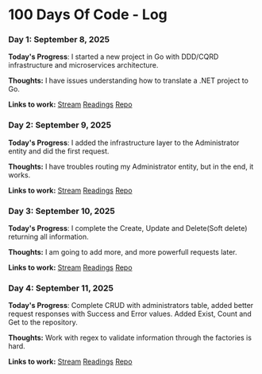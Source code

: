 # 100 Days Of Code - Log

### Day 1: September 8, 2025

**Today's Progress**:
I started a new project in Go with DDD/CQRD infrastructure and microservices architecture. 

**Thoughts:** I have issues understanding how to translate a .NET project to Go.

**Links to work:** 
[Stream](https://youtube.com/live/zmAe4A8CAKU?feature=share)
[Readings](https://github.com/carlosclavijo/IT-Reading-Notes/blob/main/building-a-career-in-software.md)
[Repo](https://github.com/carlosclavijo/Nutricenter-Contracting)

### Day 2: September 9, 2025

**Today's Progress**:
I added the infrastructure layer to the Administrator entity and did the first request.

**Thoughts:** I have troubles routing my Administrator entity, but in the end, it works.

**Links to work:** 
[Stream](https://youtube.com/live/tTeQ21W0AkI?feature=share)
[Readings](https://github.com/carlosclavijo/IT-Reading-Notes/blob/main/building-a-career-in-software.md)
[Repo](https://github.com/carlosclavijo/Nutricenter-Contracting)

### Day 3: September 10, 2025

**Today's Progress**:
I complete the Create, Update and Delete(Soft delete) returning all information.

**Thoughts:** I am going to add more, and more powerfull requests later.

**Links to work:** 
[Stream](https://youtube.com/live/UMl41yGdGCo?feature=share)
[Readings](https://github.com/carlosclavijo/IT-Reading-Notes/blob/main/building-a-career-in-software.md)
[Repo](https://github.com/carlosclavijo/Nutricenter-Contracting)

### Day 4: September 11, 2025

**Today's Progress**:
Complete CRUD with administrators table, added better request responses with Success and Error values. Added Exist, Count and Get to the repository.

**Thoughts:** Work with regex to validate information through the factories is hard.

**Links to work:** 
[Stream](https://youtube.com/live/UMl41yGdGCo?feature=share)
[Readings](https://github.com/carlosclavijo/IT-Reading-Notes/blob/main/building-a-career-in-software.md)
[Repo](https://github.com/carlosclavijo/Nutricenter-Contracting)